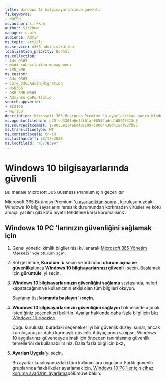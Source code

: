 ```yaml
---
title: Windows 10 bilgisayarlarında güvenli
f1.keywords:
- NOCSH
ms.author: sirkkuw
author: Sirkkuw
manager: scotv
audience: Admin
ms.topic: article
ms.service: o365-administration
localization_priority: Normal
ms.collection:
- Adm_O365
- M365-subscription-management
- TRN_SMB
ms.custom:
- Adm_O365
- Core_O365Admin_Migration
- MSB365
- OKR_SMB_M365
- AdminSurgePortfolio
search.appverid:
- BCS160
- MET150
description: Microsoft 365 Business Premium 'u ayarladıktan sonra Windows 10 PC güvenliğini nasıl gidereceğinizi öğrenin.
ms.openlocfilehash: a70fcd330fe6ef330fac08512aded4d8913313d5
ms.sourcegitcommit: 1780359234abdf081097c8064438d415da92fb85
ms.translationtype: MT
ms.contentlocale: tr-TR
ms.lasthandoff: 08/17/2020
ms.locfileid: "46778394"
---
```

# <a name="secure-windows-10-computers"></a>Windows 10 bilgisayarlarında güvenli

Bu makale Microsoft 365 Business Premium için geçerlidir.

Microsoft 365 Business Premium ['u ayarladıktan sonra](set-up.md) , kuruluşunuzdaki Windows 10 bilgisayarlarını hırsızlık durumundan korkmadan virüsler ve kötü amaçlı yazılım gibi kötü niyetli tehditlere karşı korumalısınız.

## <a name="to-secure-your-windows-10-pcs"></a>Windows 10 PC 'larınızın güvenliğini sağlamak için

1. Genel yönetici kimlik bilgilerinizi kullanarak [Microsoft 365 Yönetim Merkezi](https://admin.microsoft.com) 'nde oturum açın. 
2. Sol gezintide, **Kurulum 'u** seçin ve ardından **oturum açma ve güvenlik**altında **Windows 10 bilgisayarlarınızı güvenli**'ı seçin. Başlamak için **görüntüle** 'yi seçin.
3. **Windows 10 bilgisayarlarınızın güvenliğini sağlama** sayfasında, neleri kapatacağının ve kullanıcının etkisi olan tüm bilgileri okuyun.

    Sayfanın üst **kısmında başlayın 'ı seçin.**

4. **Windows 10 bilgisayarlarınızın güvenliğini sağlayın** bölmesinde açmak istediğiniz seçenekleri belirtin. Ayarlar hakkında daha fazla bilgi için bkz [Windows 10 cihazları](secure-windows-10-devices.md). 
    
    Çoğu kuruluşta, buradaki seçenekler iyi bir güvenlik düzeyi sunar, ancak kuruluşunuzun daha karmaşık güvenlik ihtiyaçlarına sahipse, Windows 10 aygıtlarınızı güvenceye almak için önceden tanımlanmış güvenlik temellerini de kullanabilirsiniz. Daha fazla bilgi için bkz [.](https://docs.microsoft.com/mem/intune/protect/security-baselines)   

1. **Ayarları Uygula**'yı seçin.

    Bu ayarlar kuruluşunuzdaki tüm kullanıcılara uygulanır. Farklı güvenlik gruplarında farklı ilkeler ayarlamak için, [Windows 10 PC 'ler için cihaz koruma ayarlarını ayarlama](protection-settings-for-windows-10-pcs.md)bölümüne bakın.